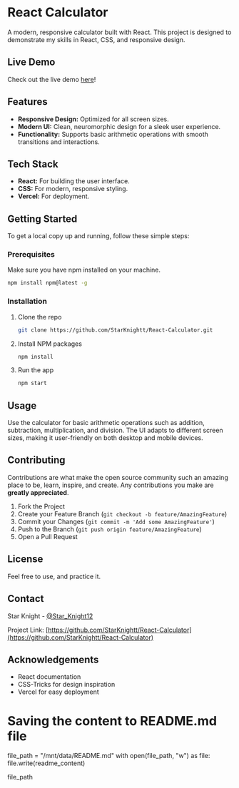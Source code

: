 # React Calculator

A modern, responsive calculator built with React. This project is designed to demonstrate my skills in React, CSS, and responsive design.

## Live Demo

Check out the live demo [here](https://react-calculatorr.vercel.app/)!

## Features

- **Responsive Design:** Optimized for all screen sizes.
- **Modern UI:** Clean, neuromorphic design for a sleek user experience.
- **Functionality:** Supports basic arithmetic operations with smooth transitions and interactions.

## Tech Stack

- **React:** For building the user interface.
- **CSS:** For modern, responsive styling.
- **Vercel:** For deployment.

## Getting Started

To get a local copy up and running, follow these simple steps:

### Prerequisites

Make sure you have npm installed on your machine.

 

``` bash
npm install npm@latest -g
```

### Installation

1. Clone the repo
   ```bash
   git clone https://github.com/StarKnightt/React-Calculator.git
   ```
2. Install NPM packages
   ```bash
   npm install
   ```

3. Run the app
   ```bash
   npm start
   ```

## Usage

Use the calculator for basic arithmetic operations such as addition, subtraction, multiplication, and division. The UI adapts to different screen sizes, making it user-friendly on both desktop and mobile devices.

## Contributing

Contributions are what make the open source community such an amazing place to be, learn, inspire, and create. Any contributions you make are **greatly appreciated**.

1. Fork the Project
2. Create your Feature Branch (`git checkout -b feature/AmazingFeature`)
3. Commit your Changes (`git commit -m 'Add some AmazingFeature'`)
4. Push to the Branch (`git push origin feature/AmazingFeature`)
5. Open a Pull Request

## License

Feel free to use, and practice it.

## Contact

Star Knight - [@Star_Knight12](https://twitter.com/Star_Knight12) 

Project Link: [https://github.com/StarKnightt/React-Calculator](https://github.com/StarKnightt/React-Calculator)

## Acknowledgements

- React documentation
- CSS-Tricks for design inspiration
- Vercel for easy deployment


# Saving the content to README.md file
file_path = "/mnt/data/README.md"
with open(file_path, "w") as file:
    file.write(readme_content)

file_path
